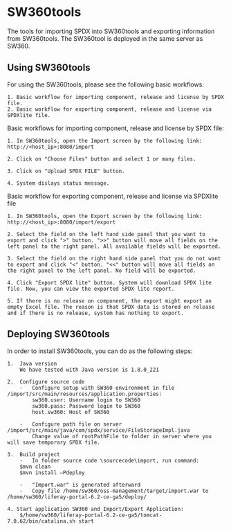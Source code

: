 # SW360tools

The tools for importing SPDX into SW360tools and exporting information from SW360tools. The SW360tool is deployed in the same server as SW360.

## Using SW360tools

For using the SW360tools, please see the following basic workflows:

    1. Basic workflow for importing component, release and license by SPDX file.
    2. Basic workflow for exporting component, release and license via SPDXlite file.
 
Basic workflows for importing component, release and license by SPDX file:

    1. In SW360tools, open the Import screen by the following link:
	http://<host_ip>:8080/import

	2. Click on "Choose Files" button and select 1 or many files.

	3. Click on "Upload SPDX FILE" button.

	4. System dislays status message.

Basic workflow for exporting component, release and license via SPDXlite file

	1. In SW360tools, open the Export screen by the following link:
	http://<host_ip>:8080/import/export

	2. Select the field on the left hand side panel that you want to export and click ">" button. ">>" button will move all fields on the left panel to the right panel. All available fields will be exported.
	
	3. Select the field on the right hand side panel that you do not want to export and click "<" button. "<<" button will move all fields on the right panel to the left panel. No field will be exported.

	4. Click "Export SPDX lite" button. System will download SPDX lite file. Now, you can view the exported SPDX lite report.

	5. If there is no release on component, the export might export an empty Excel file. The reason is that SPDX data is stored on release and if there is no release, system has nothing to export.

	
## Deploying SW360tools

In order to install SW360tools, you can do as the following steps:

    1.	Java version
		We have tested with Java version is 1.8.0_221

	2.	Configure source code
		-	Configure setup with SW360 environment in file /import/src/main/resources/application.properties:
			sw360.user: Username login to SW360
			sw360.pass: Password login to SW360
			host.sw360: Host of SW360
 
		-	Configure path file on server /import/src/main/java/com/spdx/service/FileStorageImpl.java
			Change value of rootPathFile to folder in server where you will save temporary SPDX file.

	3.	Build project
		-	In folder source code \sourcecode\import, run command:
		$mvn clean
		$mvn install –Pdeploy

		-	"Import.war" is generated afterward
		-	Copy file /home/sw360/oss-management/target/import.war to /home/sw360/liferay-portal-6.2-ce-ga5/deploy/
 	
	4. Start application SW360 and Import/Export Application:
		$/home/sw360/liferay-portal-6.2-ce-ga5/tomcat-7.0.62/bin/catalina.sh start
